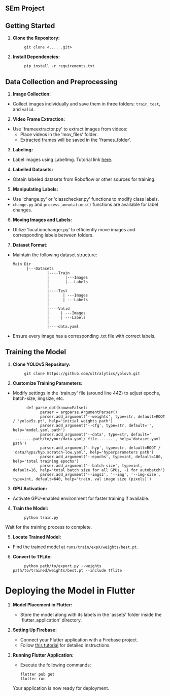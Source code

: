 ## SEm Project
## Getting Started

1. **Clone the Repository:**
                  
            git clone <.... .git>
   
3. **Install Dependencies:**

            pip install -r requirements.txt

## Data Collection and Preprocessing

1. **Image Collection:**
- Collect images individually and save them in three folders: `train`, `test`, and `valid`.

2. **Video Frame Extraction:**
- Use 'frameextractor.py' to extract images from videos:
  - Place videos in the 'mov_files' folder.
  - Extracted frames will be saved in the 'frames_folder'.

3. **Labeling:**
- Label images using LabelImg. Tutorial link [here](https://www.youtube.com/watch?v=fjynQ9P2C08).

4. **Labelled Datasets:**
- Obtain labeled datasets from Roboflow or other sources for training.

5. **Manipulating Labels:**
- Use 'change.py' or 'classchecker.py' functions to modify class labels.
- `change.py` and `process_annotations()` functions are available for label changes.

6. **Moving Images and Labels:**
- Utilize 'locationchanger.py' to efficiently move images and corresponding labels between folders.

7. **Dataset Format:**
- Maintain the following dataset structure:
  ```
  Main Dir
        |---Datasets
                 |----Train
                 |       |---Images
                 |       |---Labels
                 |
                 |----Test
                 |      | ---Images
                 |      | ---Labels
                 |
                 |----Valid
                 |     | ---Images
                 |     | ---Labels
                 |
                 |----data.yaml
  ```
- Ensure every image has a corresponding .txt file with correct labels.

## Training the Model

1. **Clone YOLOv5 Repository:**
            
            git clone https://github.com/ultralytics/yolov5.git


2. **Customize Training Parameters:**
- Modify settings in the 'train.py' file (around line 442) to adjust epochs, batch-size, imgsize, etc.

            def parse_opt(known=False):
                  parser = argparse.ArgumentParser()
                  parser.add_argument('--weights', type=str, default=ROOT / 'yolov5s.pt', help='initial weights path')
                  parser.add_argument('--cfg', type=str, default='', help='model.yaml path')
                  parser.add_argument('--data', type=str, default=' .........path/to/your/data.yaml/ file.......', help='dataset.yaml path')
                  parser.add_argument('--hyp', type=str, default=ROOT / 'data/hyps/hyp.scratch-low.yaml', help='hyperparameters path')
                  parser.add_argument('--epochs', type=int, default=100, help='total training epochs')
                  parser.add_argument('--batch-size', type=int, default=16, help='total batch size for all GPUs, -1 for autobatch')
                  parser.add_argument('--imgsz', '--img', '--img-size', type=int, default=640, help='train, val image size (pixels)')
                  
3. **GPU Activation:**
- Activate GPU-enabled environment for faster training if available.

4. **Train the Model:**

            python train.py

Wait for the training process to complete.

5. **Locate Trained Model:**
- Find the trained model at `runs/train/expX/weights/best.pt`.

6. **Convert to TFLite:**

            python path/to/export.py --weights path/to/trained/weights/best.pt --include tflite

# Deploying the Model in Flutter

1. **Model Placement in Flutter:**
   - Store the model along with its labels in the 'assets' folder inside the 'flutter_application' directory.

2. **Setting Up Firebase:**
   - Connect your Flutter application with a Firebase project.
   - Follow [this tutorial](https://www.youtube.com/watch?v=mAZ03PCp2ZI) for detailed instructions.

3. **Running Flutter Application:**
   - Execute the following commands:
     
     ```
     flutter pub get
     flutter run
     ```
   Your application is now ready for deployment.
